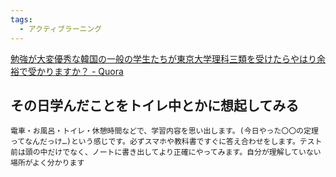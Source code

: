```yaml
---
tags:
  - アクティブラーニング
---
```

[勉強が大変優秀な韓国の一般の学生たちが東京大学理科三類を受けたらやはり余裕で受かりますか？ - Quora](https://jp.quora.com/benkyou-ga-taihen-yuushuu-na-kankoku-no-ippan-no-gakusei-tachi-ga-toukyou-daigaku-rika-san-rui-wo-uke-tara-yahari-yoyuu-de-ju-ka-ri-masu-ka)

## その日学んだことをトイレ中とかに想起してみる

```
電車・お風呂・トイレ・休憩時間などで、学習内容を思い出します。(今日やった〇〇の定理ってなんだっけ…)という感じです。必ずスマホや教科書ですぐに答え合わせをします。テスト前は頭の中だけでなく、ノートに書き出してより正確にやってみます。自分が理解していない場所がよく分かります
```

